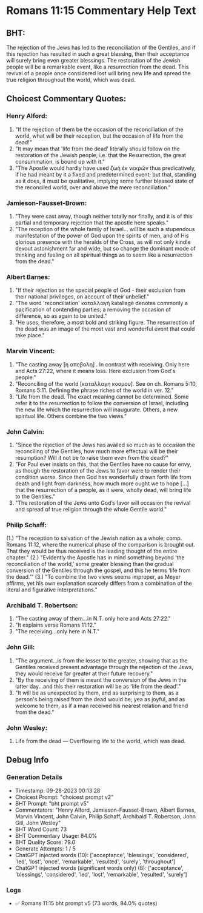 # Romans 11:15 Commentary Help Text

## BHT:
The rejection of the Jews has led to the reconciliation of the Gentiles, and if this rejection has resulted in such a great blessing, then their acceptance will surely bring even greater blessings. The restoration of the Jewish people will be a remarkable event, like a resurrection from the dead. This revival of a people once considered lost will bring new life and spread the true religion throughout the world, which was dead.

## Choicest Commentary Quotes:
### Henry Alford:
1. "If the rejection of them be the occasion of the reconciliation of the world, what will be their reception, but the occasion of life from the dead!"
2. "It may mean that 'life from the dead' literally should follow on the restoration of the Jewish people; i.e. that the Resurrection, the great consummation, is bound up with it."
3. "The Apostle would hardly have used ζωὴ ἐκ νεκρῶν thus predicatively, if he had meant by it a fixed and predetermined event; but that, standing as it does, it must be qualitative, implying some further blessed state of the reconciled world, over and above the mere reconciliation."

### Jamieson-Fausset-Brown:
1. "They were cast away, though neither totally nor finally, and it is of this partial and temporary rejection that the apostle here speaks."
2. "The reception of the whole family of Israel… will be such a stupendous manifestation of the power of God upon the spirits of men, and of His glorious presence with the heralds of the Cross, as will not only kindle devout astonishment far and wide, but so change the dominant mode of thinking and feeling on all spiritual things as to seem like a resurrection from the dead."


### Albert Barnes:
1. "If their rejection as the special people of God - their exclusion from their national privileges, on account of their unbelief."
2. "The word 'reconciliation' καταλλαγή katallagē denotes commonly a pacification of contending parties; a removing the occasion of difference, so as again to be united."
3. "He uses, therefore, a most bold and striking figure. The resurrection of the dead was an image of the most vast and wonderful event that could take place."

### Marvin Vincent:
1. "The casting away [η αποβολη] . In contrast with receiving. Only here and Acts 27:22, where it means loss. Here exclusion from God's people."
2. "Reconciling of the world [καταλλαγη κοσμου]. See on ch. Romans 5:10, Romans 5:11. Defining the phrase riches of the world in ver. 12."
3. "Life from the dead. The exact meaning cannot be determined. Some refer it to the resurrection to follow the conversion of Israel, including the new life which the resurrection will inaugurate. Others, a new spiritual life. Others combine the two views."

### John Calvin:
1. "Since the rejection of the Jews has availed so much as to occasion the reconciling of the Gentiles, how much more effectual will be their resumption? Will it not be to raise them even from the dead?"
2. "For Paul ever insists on this, that the Gentiles have no cause for envy, as though the restoration of the Jews to favor were to render their condition worse. Since then God has wonderfully drawn forth life from death and light from darkness, how much more ought we to hope [...] that the resurrection of a people, as it were, wholly dead, will bring life to the Gentiles."
3. "The restoration of the Jews unto God’s favor will occasion the revival and spread of true religion through the whole Gentile world."

### Philip Schaff:
(1.) "The reception to salvation of the Jewish nation as a whole; comp. Romans 11:12, where the numerical phase of the comparison is brought out. That they would be thus received is the leading thought of the entire chapter."
(2.) "Evidently the Apostle has in mind something beyond ‘the reconciliation of the world,’ some greater blessing than the gradual conversion of the Gentiles through the gospel, and this he terms ‘life from the dead.’"
(3.) "To combine the two views seems improper, as Meyer affirms, yet his own explanation scarcely differs from a combination of the literal and figurative interpretations."

### Archibald T. Robertson:
1. "The casting away of them...in N.T. only here and Acts 27:22." 
2. "It explains verse Romans 11:12." 
3. "The receiving...only here in N.T."

### John Gill:
1. "The argument...is from the lesser to the greater, showing that as the Gentiles received present advantage through the rejection of the Jews, they would receive far greater at their future recovery."
2. "By the receiving of them is meant the conversion of the Jews in the latter day...and this their restoration will be as 'life from the dead'."
3. "It will be as unexpected by them, and as surprising to them, as a person's being raised from the dead would be; yea as joyful, and as welcome to them, as if a man received his nearest relation and friend from the dead."

### John Wesley:
1. Life from the dead — Overflowing life to the world, which was dead.


## Debug Info
### Generation Details
- Timestamp: 09-28-2023 00:13:28
- Choicest Prompt: "choicest prompt v2"
- BHT Prompt: "bht prompt v5"
- Commentators: "Henry Alford, Jamieson-Fausset-Brown, Albert Barnes, Marvin Vincent, John Calvin, Philip Schaff, Archibald T. Robertson, John Gill, John Wesley"
- BHT Word Count: 73
- BHT Commentary Usage: 84.0%
- BHT Quality Score: 79.0
- Generate Attempts: 1 / 5
- ChatGPT injected words (10):
	['acceptance', 'blessings', 'considered', 'led', 'lost', 'once', 'remarkable', 'resulted', 'surely', 'throughout']
- ChatGPT injected words (significant words only) (8):
	['acceptance', 'blessings', 'considered', 'led', 'lost', 'remarkable', 'resulted', 'surely']

### Logs
- ✅ Romans 11:15 bht prompt v5 (73 words, 84.0% quotes)